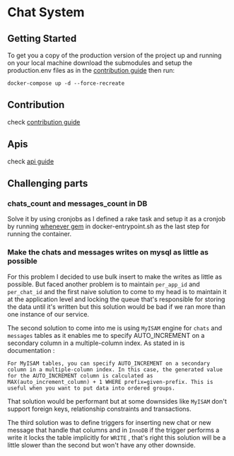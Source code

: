 # Chat System

## Getting Started

To get you a copy of the production version of the project up and running on your local machine
download the submodules and setup the production.env files as in the [contribution guide](./CONTRIBUTION.md) then run:

```shell script
docker-compose up -d --force-recreate
```

## Contribution

check [contribution guide](./CONTRIBUTION.md)

## Apis

check [api guide](./API.md)

## Challenging parts

### chats_count and messages_count in DB

Solve it by using cronjobs as I defined a rake task and setup it as a cronjob by running [whenever gem](https://github.com/javan/whenever) in docker-entrypoint.sh as the last step for running the container.

### Make the chats and messages writes on mysql as little as possible

For this problem I decided to use bulk insert to make the writes as little as possible. But faced another problem is to maintain `per_app_id` and `per_chat_id` and the first naive solution to come to my head is to maintain it at the application level and locking the queue that's responsible for storing the data until it's written but this solution would be bad if we ran more than one instance of our service.

The second solution to come into me is using `MyISAM` engine for `chats` and `messages` tables as it enables me to specify AUTO_INCREMENT on a secondary column in a multiple-column index. As stated in is documentation :

`For MyISAM tables, you can specify AUTO_INCREMENT on a secondary column in a multiple-column index. In this case, the generated value for the AUTO_INCREMENT column is calculated as MAX(auto_increment_column) + 1 WHERE prefix=given-prefix. This is useful when you want to put data into ordered groups.`

That solution would be performant but at some downsides like `MyISAM` don't support foreign keys, relationship constraints and transactions.

The third solution was to define triggers for inserting new chat or new message that handle that columns and in `InnoDB`
if the trigger performs a write it locks the table implicitly for `WRITE` , that's right this solution will be a little slower than the second but won't have any other downside.
